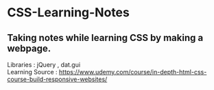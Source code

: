 # CSS-Learning-Notes
## Taking notes while learning CSS by making a webpage.

Libraries : jQuery , dat.gui  
Learning Source : https://www.udemy.com/course/in-depth-html-css-course-build-responsive-websites/
